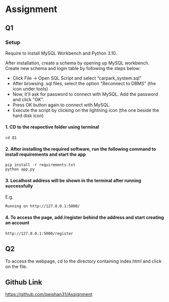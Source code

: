 # Assignment

## Q1

### Setup
Require to install MySQL Workbench and Python 3.10.

After installation, create a schema by opening up MySQL workbench.
Create new schema and login table by following the steps below:
* Click File -> Open SQL Script and select “carpark_system.sql”
* After browsing .sql files, select the option "Reconnect to DBMS" (the icon under tools)
* Now, it'll ask for password to connect with MySQL. Add the password and click "OK".
* Press OK button again to connect with MySQL.
* Execute the script by clicking on the lightning icon (the one beside the hard disk icon)

#### 1. CD to the respective folder using terminal
```
cd Q1
```

#### 2. After installing the required software, run the following command to install requirements and start the app
```
pip install -r requirements.txt
python app.py
```

#### 3. Localhost address will be shown in the terminal after running successfully
E.g.
```
Running on http://127.0.0.1:5000/
```

#### 4. To access the page, add /register behind the address and start creating an account
```
http://127.0.0.1:5000/register
```

## Q2
To access the webpage, cd to the directory containing index.html and click on the file.


## Github Link
https://github.com/peishan31/Assignment